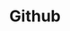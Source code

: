 ---
layout: skill

# title that will be displayed in plain text
title: Github

# universal file name for skill primary asset
filename: github

# url for attribution/license complaince fair use of asset
attribution_url: https://github.com/stolenpromises/

highlight: True  # true if highlighted, false otherwise

# index number for sorting which affects loops over all skills
index: 235

# short descriptor that will be displayed in plain text
blurb: I am proficient in GitHub
---
